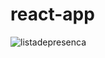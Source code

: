 # react-app



![listadepresenca](https://user-images.githubusercontent.com/110929562/218339751-3fe8fcdb-daec-402b-b176-5ea9aa85feb8.png)
